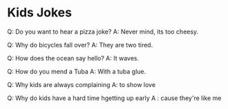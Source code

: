 # Kids Jokes

Q: Do you want to hear a pizza joke?
A: Never mind, its too cheesy.

Q: Why do bicycles fall over?
A: They are two tired.

Q: How does the ocean say hello?
A: It waves.

Q: How do you mend a Tuba
A: With a tuba glue.

Q: Why kids are always complaining
A: to show love

Q: Why do kids have a hard time hgetting up early
A : cause they're like me
